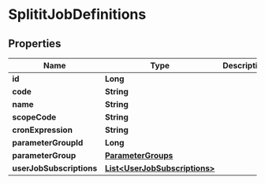 
# SplititJobDefinitions

## Properties
Name | Type | Description | Notes
------------ | ------------- | ------------- | -------------
**id** | **Long** |  | 
**code** | **String** |  |  [optional]
**name** | **String** |  |  [optional]
**scopeCode** | **String** |  |  [optional]
**cronExpression** | **String** |  |  [optional]
**parameterGroupId** | **Long** |  |  [optional]
**parameterGroup** | [**ParameterGroups**](ParameterGroups.md) |  |  [optional]
**userJobSubscriptions** | [**List&lt;UserJobSubscriptions&gt;**](UserJobSubscriptions.md) |  |  [optional]



